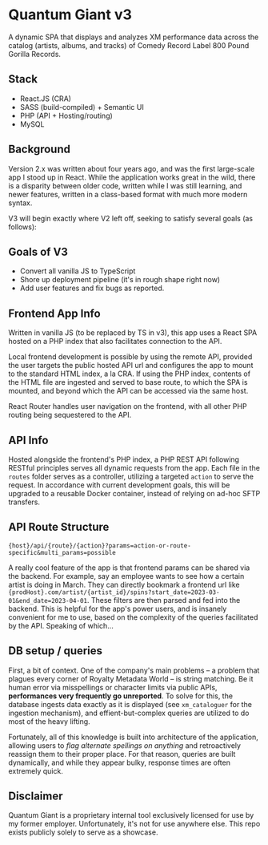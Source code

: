 # Quantum Giant v3
A dynamic SPA that displays and analyzes XM performance data across the catalog (artists, albums, and tracks) of Comedy Record Label 800 Pound Gorilla Records.

## Stack
- React.JS (CRA)
- SASS (build-compiled) + Semantic UI
- PHP (API + Hosting/routing)
- MySQL

## Background
Version 2.x was written about four years ago, and was the first large-scale app I stood up in React. While the application works great in the wild, there is a disparity between older code, written while I was still learning, and newer features, written in a class-based format with much more modern syntax.

V3 will begin exactly where V2 left off, seeking to satisfy several goals (as follows):

## Goals of V3
- Convert all vanilla JS to TypeScript
- Shore up deployment pipeline (it's in rough shape right now)
- Add user features and fix bugs as reported.

## Frontend App Info
Written in vanilla JS (to be replaced by TS in v3), this app uses a React SPA hosted on a PHP index that also facilitates connection to the API. 

Local frontend development is possible by using the remote API, provided the user targets the public hosted API url and configures the app to mount to the standard HTML index, a la CRA. If using the PHP index, contents of the HTML file are ingested and served to base route, to which the SPA is mounted, and beyond which the API can be accessed via the same host. 

React Router handles user navigation on the frontend, with all other PHP routing being sequestered to the API.

## API Info
Hosted alongside the frontend's PHP index, a PHP REST API following RESTful principles serves all dynamic requests from the app. Each file in the `routes` folder serves as a controller, utilizing a targeted `action` to serve the request. In accordance with current development goals, this will be upgraded to a reusable Docker container, instead of relying on ad-hoc SFTP transfers.

## API Route Structure
`{host}/api/{route}/{action}?params=action-or-route-specific&multi_params=possible`

A really cool feature of the app is that frontend params can be shared via the backend. For example, say an employee wants to see how a certain artist is doing in March. They can directly bookmark a frontend url like `{prodHost}.com/artist/{artist_id}/spins?start_date=2023-03-01&end_date=2023-04-01`. These filters are then parsed and fed into the backend. This is helpful for the app's power users, and is insanely convenient for me to use, based on the complexity of the queries facilitated by the API. Speaking of which...

## DB setup / queries
First, a bit of context. One of the company's main problems – a problem that plagues every corner of Royalty Metadata World – is string matching. Be it human error via misspellings or character limits via public APIs, **performances very frequently go unreported**. To solve for this, the database ingests data exactly as it is displayed (see `xm_cataloguer` for the ingestion mechanism), and effient-but-complex queries are utilized to do most of the heavy lifting. 

Fortunately, all of this knowledge is built into architecture of the application, allowing users to *flag alternate spellings on anything* and retroactively reassign them to their proper place. For that reason, queries are built dynamically, and while they appear bulky, response times are often extremely quick.

## Disclaimer
Quantum Giant is a proprietary internal tool exclusively licensed for use by my former employer. Unfortunately, it's not for use anywhere else. This repo exists publicly solely to serve as a showcase.
